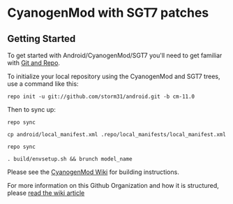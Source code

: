CyanogenMod with SGT7 patches
=============================

Getting Started
---------------

To get started with Android/CyanogenMod/SGT7 you'll need to get
familiar with [Git and Repo](http://source.android.com/download/using-repo).

To initialize your local repository using the CyanogenMod and SGT7 trees, use a command like this:

    repo init -u git://github.com/storm31/android.git -b cm-11.0

Then to sync up:

    repo sync

    cp android/local_manifest.xml .repo/local_manifests/local_manifest.xml

    repo sync

    . build/envsetup.sh && brunch model_name

Please see the [CyanogenMod Wiki](http://wiki.cyanogenmod.org/) for building instructions.

For more information on this Github Organization and how it is structured, 
please [read the wiki article](http://wiki.cyanogenmod.org/index.php/Github_Organization)
